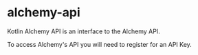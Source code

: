 # alchemy-api

Kotlin Alchemy API is an interface to the Alchemy API.

To access Alchemy's API you will need to register for an API Key.
